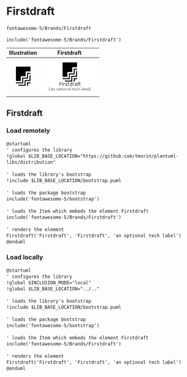 # Firstdraft


```text
fontawesome-5/Brands/Firstdraft
```

```text
include('fontawesome-5/Brands/Firstdraft')
```



| Illustration | Firstdraft |
| :---: | :---: |
| ![illustration for Illustration](../../fontawesome-5/Brands/Firstdraft.png) | ![illustration for Firstdraft](../../fontawesome-5/Brands/Firstdraft.Local.png) |




## Firstdraft

### Load remotely
```plantuml
@startuml
' configures the library
!global $LIB_BASE_LOCATION="https://github.com/tmorin/plantuml-libs/distribution"

' loads the library's bootstrap
!include $LIB_BASE_LOCATION/bootstrap.puml

' loads the package bootstrap
include('fontawesome-5/bootstrap')

' loads the Item which embeds the element Firstdraft
include('fontawesome-5/Brands/Firstdraft')

' renders the element
Firstdraft('Firstdraft', 'Firstdraft', 'an optional tech label')
@enduml
```

### Load locally
```plantuml
@startuml
' configures the library
!global $INCLUSION_MODE="local"
!global $LIB_BASE_LOCATION="../.."

' loads the library's bootstrap
!include $LIB_BASE_LOCATION/bootstrap.puml

' loads the package bootstrap
include('fontawesome-5/bootstrap')

' loads the Item which embeds the element Firstdraft
include('fontawesome-5/Brands/Firstdraft')

' renders the element
Firstdraft('Firstdraft', 'Firstdraft', 'an optional tech label')
@enduml
```

